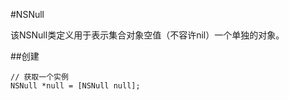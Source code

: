 #NSNull

该NSNull类定义用于表示集合对象空值（不容许nil）一个单独的对象。


##创建

```objc
// 获取一个实例
NSNull *null = [NSNull null];
```